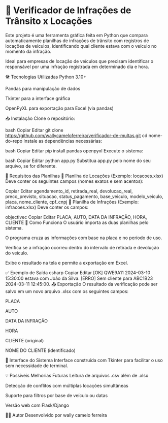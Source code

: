 # 🚗 Verificador de Infrações de Trânsito x Locações
Este projeto é uma ferramenta gráfica feita em Python que compara automaticamente planilhas de infrações de trânsito com registros de locações de veículos, identificando qual cliente estava com o veículo no momento da infração.

Ideal para empresas de locação de veículos que precisam identificar o responsável por uma infração registrada em determinado dia e hora.

🛠 Tecnologias Utilizadas
Python 3.10+

Pandas para manipulação de dados

Tkinter para a interface gráfica

OpenPyXL para exportação para Excel (via pandas)

📥 Instalação
Clone o repositório:

bash
Copiar
Editar
git clone https://github.com/wallycameloferreira/verificador-de-multas.git
cd nome-do-repo
Instale as dependências necessárias:

bash
Copiar
Editar
pip install pandas openpyxl
Execute o sistema:

bash
Copiar
Editar
python app.py
Substitua app.py pelo nome do seu arquivo, se for diferente.

🧾 Requisitos das Planilhas
📄 Planilha de Locações (Exemplo: locacoes.xlsx)
Deve conter os seguintes campos (nomes exatos e sem acentos):

Copiar
Editar
agendamento_id, retirada_real, devolucao_real, preco_previsto,
situacao, status_pagamento, base_veiculo, modelo_veiculo,
placa, nome_cliente, cpf_cnpj
📄 Planilha de Infrações (Exemplo: infracoes.xlsx)
Deve conter os campos:

objectivec
Copiar
Editar
PLACA, AUTO, DATA DA INFRAÇÃO, HORA, CLIENTE
🧠 Como Funciona
O usuário importa as duas planilhas pelo sistema.

O programa cruza as informações com base na placa e no período de uso.

Verifica se a infração ocorreu dentro do intervalo de retirada e devolução do veículo.

Exibe o resultado na tela e permite a exportação em Excel.

✅ Exemplo de Saída
csharp
Copiar
Editar
[OK] QWE9A11 2024-03-10 15:30:00 estava com João da Silva.
[ERRO] Sem cliente para ABC1B23 2024-03-11 12:45:00.
📤 Exportação
O resultado da verificação pode ser salvo em um novo arquivo .xlsx com os seguintes campos:

PLACA

AUTO

DATA DA INFRAÇÃO

HORA

CLIENTE (original)

NOME DO CLIENTE (identificado)

📸 Interface do Sistema
Interface construída com Tkinter para facilitar o uso sem necessidade de terminal.

💡 Possíveis Melhorias Futuras
Leitura de arquivos .csv além de .xlsx

Detecção de conflitos com múltiplas locações simultâneas

Suporte para filtros por base de veículo ou datas

Versão web com Flask/Django

🧑‍💻 Autor
Desenvolvido por wally camelo ferreira  
